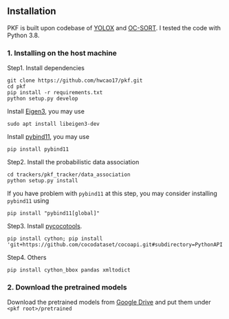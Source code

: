 ## Installation
PKF is built upon codebase of [YOLOX](https://github.com/Megvii-BaseDetection/YOLOX) and [OC-SORT](https://github.com/noahcao/OC_SORT). I tested the code with Python 3.8. 

### 1. Installing on the host machine
Step1. Install dependencies
```shell
git clone https://github.com/hwcao17/pkf.git
cd pkf
pip install -r requirements.txt
python setup.py develop
```

Install [Eigen3](https://eigen.tuxfamily.org/dox/GettingStarted.html), you may use
```shell
sudo apt install libeigen3-dev
```

Install [pybind11](https://pybind11.readthedocs.io/en/latest/installing.html#include-with-pypi), you may use
```shell
pip install pybind11
```

Step2. Install the probabilistic data association
```shell
cd trackers/pkf_tracker/data_association
python setup.py install
```
If you have problem with `pybind11` at this step, you may consider installing `pybind11` using
```shell
pip install "pybind11[global]"
```

Step3. Install [pycocotools](https://github.com/cocodataset/cocoapi).

```shell
pip install cython; pip install 'git+https://github.com/cocodataset/cocoapi.git#subdirectory=PythonAPI'
```

Step4. Others
```shell
pip install cython_bbox pandas xmltodict
```


### 2. Download the pretrained models

Download the pretrained models from [Google Drive](https://drive.google.com/drive/folders/1LnhZVJlpufUnWuObZASIN1KwfhuvT_a8) and put them under `<pkf root>/pretrained`